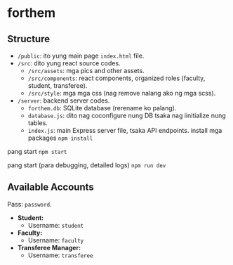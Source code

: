# forthem
## Structure

- `/public`: ito yung main page `index.html` file.
- `/src`: dito yung react source codes.
  - `/src/assets`: mga pics and other assets.
  - `/src/components`: react components, organized roles (faculty, student, transferee).
  - `/src/style`: mga mga css (nag remove nalang ako ng mga scss).
- `/server`: backend server codes.
  - `forthem.db`: SQLite database (rerename ko palang).
  - `database.js`: dito nag coconfigure nung DB tsaka nag iinitialize nung tables.
  - `index.js`: main Express server file, tsaka API endpoints.
install mga packages
`npm install`

pang start
`npm start`

pang start (para debugging, detailed logs)
`npm run dev`

## Available Accounts

Pass: `password`.

- **Student:**
  - Username: `student`
- **Faculty:**
  - Username: `faculty`
- **Transferee Manager:**
  - Username: `transferee`
